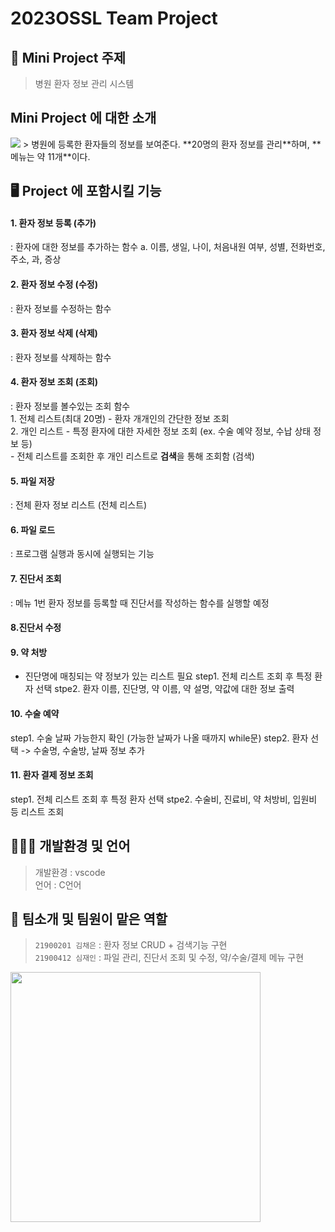 # 2023OSSL Team Project

## 🏥 Mini Project 주제
> 병원 환자 정보 관리 시스템

## Mini Project 에 대한 소개
<img src = "https://cdn.pixabay.com/photo/2021/02/19/23/17/reception-6031806_1280.png">
> 병원에 등록한 환자들의 정보를 보여준다. **20명의 환자 정보를 관리**하며, **메뉴는 약 11개**이다.

<br>

## 🖥️ Project 에 포함시킬 기능
#### 1. 환자 정보 등록 (추가)
  : 환자에 대한 정보를 추가하는 함수
    a. 이름, 생일, 나이, 처음내원 여부, 성별, 전화번호, 주소, 과, 증상
#### 2. 환자 정보 수정 (수정)
  : 환자 정보를 수정하는 함수
#### 3. 환자 정보 삭제 (삭제)
  : 환자 정보를 삭제하는 함수
#### 4. 환자 정보 조회 (조회)
  : 환자 정보를 볼수있는 조회 함수  
    1. 전체 리스트(최대 20명) - 환자 개개인의 간단한 정보 조회  
    2. 개인 리스트 - 특정 환자에 대한 자세한 정보 조회 (ex. 수술 예약 정보, 수납 상태 정보 등)  
    - 전체 리스트를 조회한 후 개인 리스트로 **검색**을 통해 조회함 (검색)
#### 5. 파일 저장
  : 전체 환자 정보 리스트 (전체 리스트)
#### 6. 파일 로드
  : 프로그램 실행과 동시에 실행되는 기능
#### 7. 진단서 조회
  : 메뉴 1번 환자 정보를 등록할 때 진단서를 작성하는 함수를 실행할 예정
#### 8.진단서 수정
#### 9. 약 처방
  - 진단명에 매칭되는 약 정보가 있는 리스트 필요
  step1. 전체 리스트 조회 후 특정 환자 선택
  stpe2. 환자 이름, 진단명, 약 이름, 약 설명, 약값에 대한 정보 출력
#### 10. 수술 예약
  step1. 수술 날짜 가능한지 확인 (가능한 날짜가 나올 때까지 while문)
  step2. 환자 선택 -> 수술명, 수술방, 날짜 정보 추가
#### 11. 환자 결제 정보 조회
  step1. 전체 리스트 조회 후 특정 환자 선택
  stpe2. 수술비, 진료비, 약 처방비, 입원비 등 리스트 조회
  
  
## 👩🏻‍💻 개발환경 및 언어
> 개발환경 : vscode <br>
> 언어 : C언어
  
  
## 🌸 팀소개 및 팀원이 맡은 역할
> `21900201 김채은` : 환자 정보 CRUD + 검색기능 구현 <br>
> `21900412 심재인` : 파일 관리, 진단서 조회 및 수정, 약/수술/결제 메뉴 구현

<img src = "https://cdn.pixabay.com/photo/2016/06/24/02/35/ehr-1476525_1280.png" width="400px">

